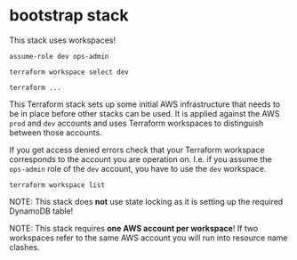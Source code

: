 # bootstrap stack
This stack uses workspaces!

```
assume-role dev ops-admin

terraform workspace select dev

terraform ...
```

This Terraform stack sets up some initial AWS infrastructure that needs to be in place before other stacks can be used. It is applied against the AWS `prod` and `dev` accounts and uses Terraform workspaces to distinguish between those accounts.

If you get access denied errors check that your Terraform workspace corresponds to the account you are operation on. I.e. if you assume the `ops-admin` role of the `dev` account, you have to use the `dev` workspace.

```
terraform workspace list
```

NOTE: This stack does **not** use state locking as it is setting up the required DynamoDB table!

NOTE: This stack requires **one AWS account per workspace**! If two workspaces refer to the same AWS account you will run into resource name clashes.
